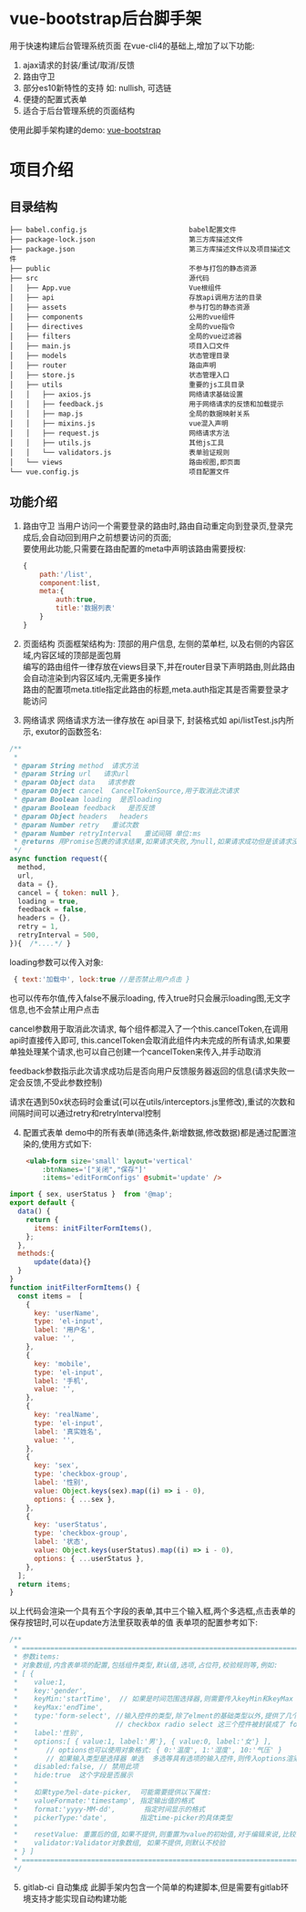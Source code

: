 # vue-bootstrap后台脚手架
 用于快速构建后台管理系统页面
 在vue-cli4的基础上,增加了以下功能:
 1. ajax请求的封装/重试/取消/反馈
 2. 路由守卫
 3. 部分es10新特性的支持  如: nullish, 可选链
 4. 便捷的配置式表单
 5. 适合于后台管理系统的页面结构

 使用此脚手架构建的demo: [vue-bootstrap](https://www.darthvade.com/web/vue-bootstrap/dist)

# 项目介绍

## 目录结构
```
├── babel.config.js                         babel配置文件
├── package-lock.json                       第三方库描述文件
├── package.json                            第三方库描述文件以及项目描述文件
├── public                                  不参与打包的静态资源
├── src                                     源代码
│   ├── App.vue                             Vue根组件
│   ├── api                                 存放api调用方法的目录
│   ├── assets                              参与打包的静态资源
│   ├── components                          公用的vue组件
│   ├── directives                          全局的vue指令
│   ├── filters                             全局的vue过滤器
│   ├── main.js                             项目入口文件
│   ├── models                              状态管理目录
│   ├── router                              路由声明
│   ├── store.js                            状态管理入口
│   ├── utils                               重要的js工具目录
│   │   ├── axios.js                        网络请求基础设置
│   │   ├── feedback.js                     用于网络请求的反馈和加载提示
│   │   ├── map.js                          全局的数据映射关系
│   │   ├── mixins.js                       vue混入声明
│   │   ├── request.js                      网络请求方法
│   │   ├── utils.js                        其他js工具
│   │   └── validators.js                   表单验证规则
│   └── views                               路由视图,即页面
└── vue.config.js                           项目配置文件
```

## 功能介绍
1. 路由守卫
   当用户访问一个需要登录的路由时,路由自动重定向到登录页,登录完成后,会自动回到用户之前想要访问的页面;  
   要使用此功能,只需要在路由配置的meta中声明该路由需要授权: 

    ```js
    {
        path:'/list',
        component:list,
        meta:{
            auth:true,
            title:'数据列表'
        }
    }
    ```
 2. 页面结构
    页面框架结构为: 顶部的用户信息, 左侧的菜单栏, 以及右侧的内容区域,内容区域的顶部是面包屑  
    编写的路由组件一律存放在views目录下,并在router目录下声明路由,则此路由会自动渲染到内容区域内,无需更多操作  
    路由的配置项meta.title指定此路由的标题,meta.auth指定其是否需要登录才能访问
 3. 网络请求
    网络请求方法一律存放在 api目录下, 封装格式如 api/listTest.js内所示,
    exutor的函数签名:
```js
/**
 *
 * @param String method  请求方法
 * @param String url   请求url
 * @param Object data   请求参数
 * @param Object cancel  CancelTokenSource,用于取消此次请求
 * @param Boolean loading  是否loading
 * @param Boolean feedback   是否反馈
 * @param Object headers   headers
 * @param Number retry   重试次数
 * @param Number retryInterval   重试间隔 单位:ms
 * @returns 用Promise包裹的请求结果,如果请求失败,为null,如果请求成功但是该请求没有回传数据,则为true
 */
async function request({
  method,
  url,
  data = {},
  cancel = { token: null },
  loading = true,
  feedback = false,
  headers = {},
  retry = 1,
  retryInterval = 500,
}){  /*....*/ }
```
loading参数可以传入对象:  
```js
 { text:'加载中', lock:true //是否禁止用户点击 }
```
也可以传布尔值,传入false不展示loading, 传入true时只会展示loading图,无文字信息,也不会禁止用户点击

cancel参数用于取消此次请求, 每个组件都混入了一个this.cancelToken,在调用api时直接传入即可,
this.cancelToken会取消此组件内未完成的所有请求,如果要单独处理某个请求,也可以自己创建一个cancelToken来传入,并手动取消

feedback参数指示此次请求成功后是否向用户反馈服务器返回的信息(请求失败一定会反馈,不受此参数控制)

请求在遇到50x状态码时会重试(可以在utils/interceptors.js里修改),重试的次数和间隔时间可以通过retry和retryInterval控制

4. 配置式表单
   demo中的所有表单(筛选条件,新增数据,修改数据)都是通过配置渲染的,使用方式如下:

```html
    <ulab-form size='small' layout='vertical' 
        :btnNames='["关闭","保存"]'
        :items='editFormConfigs' @submit='update' />
```
```js
import { sex, userStatus }  from '@map';
export default {
  data() {
    return {
      items: initFilterFormItems(),
    };
  },
  methods:{
      update(data){}
  }
}
function initFilterFormItems() {
  const items =  [
    {
      key: 'userName',
      type: 'el-input',
      label: '用户名',
      value: '',
    },
    {
      key: 'mobile',
      type: 'el-input',
      label: '手机',
      value: '',
    },
    {
      key: 'realName',
      type: 'el-input',
      label: '真实姓名',
      value: '',
    },
    {
      key: 'sex',
      type: 'checkbox-group',
      label: '性别',
      value: Object.keys(sex).map((i) => i - 0),
      options: { ...sex },
    },
    {
      key: 'userStatus',
      type: 'checkbox-group',
      label: '状态',
      value: Object.keys(userStatus).map((i) => i - 0),
      options: { ...userStatus },
    },
  ];
  return items;
}
```
以上代码会渲染一个具有五个字段的表单,其中三个输入框,两个多选框,点击表单的保存按钮时,可以在update方法里获取表单的值
表单项的配置参考如下:
```js
/**
 * =====================================================================
 * 参数items:
 * 对象数组,内含表单项的配置,包括组件类型,默认值,选项,占位符,校验规则等,例如:
 * [ {
 *    value:1,
 *    key:'gender',
 *    keyMin:'startTime',  // 如果是时间范围选择器,则需要传入keyMin和keyMax 分别表示开始和结束时间的字段名,此时会忽略key字段
 *    keyMax:'endTime',
 *    type:'form-select', //输入控件的类型,除了elment的基础类型以外,提供了几个自定义的类型,在 component/Input目录里
 *                        // checkbox radio select 这三个控件被封装成了 form-select  checkbox-group  radio-group, 以便使用
 *    label:'性别',
 *    options:[ { value:1, label:'男'}, { value:0, label:'女'} ],
 *       // options也可以使用对象格式: { 0:'温度', 1:'湿度', 10:'气压' }
 *       // 如果输入类型是选择器 单选  多选等具有选项的输入控件,则传入options渲染选项列表
 *    disabled:false, // 禁用此项
 *    hide:true  这个字段是否展示
 *
 *    如果type为el-date-picker,  可能需要提供以下属性:
 *    valueFormate:'timestamp', 指定输出值的格式
 *    format:'yyyy-MM-dd',       指定时间显示的格式
 *    pickerType:'date',        指定time-picker的具体类型
 *
 *    resetValue: 重置后的值,如果不提供,则重置为value的初始值,对于编辑来说,比较实用
 *    validator:Validator对象数组, 如果不提供,则默认不校验
 * } ]
 * =====================================================================
 */
```
5. gitlab-ci 自动集成
   此脚手架内包含一个简单的构建脚本,但是需要有gitlab环境支持才能实现自动构建功能
